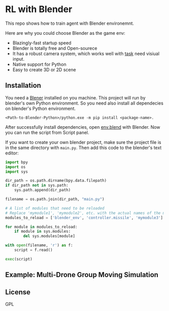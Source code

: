 # RL with Blender

This repo shows how to train agent with Blender environemnt.

Here are why you could choose Blender as the game env:

* Blazingly-fast startup speed
* Blender is totally free and Open-sourece
* It has a robust camera system, which works well with [task](http://arxiv.org/abs/2111.08096) need visiual input.
* Native support for Python
* Easy to create 3D or 2D scene

## Installation

You need a [Blener]() installed on you machine. This project will run by blender's own Python environment. So you need also install all dependecies on blender's Python environment.

```shell
<Path-to-Blender-Python>/python.exe -m pip install <package-name>.
```

After successfully install dependencies, open [env.blend](./env.blend) with Blender. Now you can run the script from Script panel.

If you want to create your own blender project, make sure the project file is in the same directory with `main.py`. Then add this code to the blender's text editor:

```python
import bpy
import os
import sys

dir_path = os.path.dirname(bpy.data.filepath)
if dir_path not in sys.path:
    sys.path.append(dir_path)

filename = os.path.join(dir_path, "main.py")

# A list of modules that need to be reloaded
# Replace 'mymodule1', 'mymodule2', etc. with the actual names of the modules
modules_to_reload = ['blender_env', 'controller.missile', 'mymodule3']

for module in modules_to_reload:
    if module in sys.modules:
        del sys.modules[module]

with open(filename, 'r') as f:
    script = f.read()

exec(script)
```

## Example: Multi-Drone Group Moving Simulation

## License

GPL
